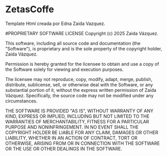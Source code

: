 # ZetasCoffe

Template Html creada por Edna Zaida Vazquez.

#PROPRIETARY SOFTWARE LICENSE
Copyright (c) 2025 Zaida Vázquez.

This software, including all source code and documentation (the "Software"), is proprietary and is the sole property of the copyright holder, Zaida Vázquez.

Permission is hereby granted for the licensee to obtain and use a copy of the Software solely for viewing and execution purposes.

The licensee may not reproduce, copy, modify, adapt, merge, publish, distribute, sublicense, sell, or otherwise deal with the Software, or any substantial portion of it, without the express written permission of Zaida Vázquez. Specifically, the source code may not be modified under any circumstances.

THE SOFTWARE IS PROVIDED "AS IS", WITHOUT WARRANTY OF ANY KIND, EXPRESS OR IMPLIED, INCLUDING BUT NOT LIMITED TO THE WARRANTIES OF MERCHANTABILITY, FITNESS FOR A PARTICULAR PURPOSE AND NONINFRINGEMENT. IN NO EVENT SHALL THE COPYRIGHT HOLDER BE LIABLE FOR ANY CLAIM, DAMAGES OR OTHER LIABILITY, WHETHER IN AN ACTION OF CONTRACT, TORT OR OTHERWISE, ARISING FROM OR IN CONNECTION WITH THE SOFTWARE OR THE USE OR OTHER DEALINGS IN THE SOFTWARE.
